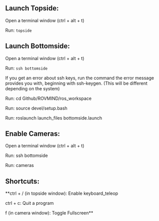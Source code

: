 ## Launch Topside:

Open a terminal window (ctrl + alt + t)

Run: `topside`

## Launch Bottomside:

Open a terminal window (ctrl + alt + t)

Run: `ssh bottomside`

If you get an error about ssh keys, run the command the error message provides you with, beginning with ssh-keygen. (This will be different depending on the system)

Run: cd Github/ROVMIND/ros_workspace

Run: source devel/setup.bash

Run: roslaunch launch_files bottomside.launch

## Enable Cameras:

Open a terminal window (ctrl + alt + t)

Run: ssh bottomside

Run: cameras

## Shortcuts:

**ctrl + / (in topside window): Enable keyboard_teleop

ctrl + c: Quit a program

f (in camera window): Toggle Fullscreen**
